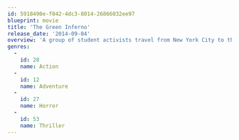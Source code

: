 ```yaml
---
id: 5918490e-f042-4dc3-8014-26866032ee97
blueprint: movie
title: 'The Green Inferno'
release_date: '2014-09-04'
overview: 'A group of student activists travel from New York City to the Amazon to save the rainforest.  However, once they arrive in this vast green landscape, they soon discover that they are not alone… and that no good deed goes unpunished.'
genres:
  -
    id: 28
    name: Action
  -
    id: 12
    name: Adventure
  -
    id: 27
    name: Horror
  -
    id: 53
    name: Thriller
---
```

